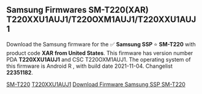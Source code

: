 <h2>Samsung Firmwares SM-T220(XAR) T220XXU1AUJ1/T220OXM1AUJ1/T220XXU1AUJ1</h2>
Download the Samsung firmware for the ✅ <strong>Samsung SSP </strong> ⭐ <strong>SM-T220</strong> with product code <strong>XAR</strong> <strong> from United States</strong>. This firmware has version number PDA <strong>T220XXU1AUJ1</strong> and CSC T220OXM1AUJ1. The operating system of this firmware is Android R , with build date 2021-11-04. Changelist <strong>22351182</strong>.


[SM-T220](https://samfirm.shop/samsung/model/SM-T220)
[T220XXU1AUJ1](https://samfirm.shop/samsung/pda/T220XXU1AUJ1)
[Download Firmware Samsung SSP SM-T220](https://samfirm.shop/samsung/firmware/471434)

